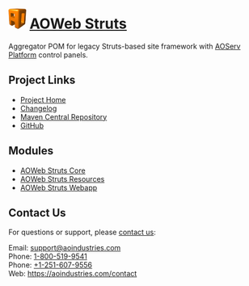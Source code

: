 # [<img src="ao-logo.png" alt="AO Logo" width="35" height="40">](https://aoindustries.com/) [AOWeb Struts](https://aoindustries.com/aoweb-struts/)
Aggregator POM for legacy Struts-based site framework with [AOServ Platform](https://aoindustries.com/aoserv/) control panels.

## Project Links
* [Project Home](https://aoindustries.com/aoweb-struts/)
* [Changelog](https://aoindustries.com/aoweb-struts/changelog)
* [Maven Central Repository](https://search.maven.org/#search%7Cgav%7C1%7Cg:%22com.aoindustries%22%20AND%20a:%22aoweb-struts%22)
* [GitHub](https://github.com/aoindustries/aoweb-struts)

## Modules
* [AOWeb Struts Core](https://aoindustries.com/aoweb-struts/core/)
* [AOWeb Struts Resources](https://aoindustries.com/aoweb-struts/resources/)
* [AOWeb Struts Webapp](https://aoindustries.com/aoweb-struts/webapp/)

## Contact Us
For questions or support, please [contact us](https://aoindustries.com/contact):

Email: [support@aoindustries.com](mailto:support@aoindustries.com)  
Phone: [1-800-519-9541](tel:1-800-519-9541)  
Phone: [+1-251-607-9556](tel:+1-251-607-9556)  
Web: https://aoindustries.com/contact
